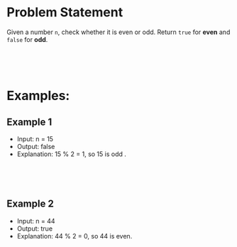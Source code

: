# Problem Statement

Given a number `n`, check whether it is even or odd. Return `true` for **even** and `false` for **odd**.

&nbsp;

&nbsp;

# Examples:

## Example 1

- Input: n = 15
- Output: false
- Explanation: 15 % 2 = 1, so 15 is odd .

&nbsp;

&nbsp;

## Example 2

- Input: n = 44
- Output: true
- Explanation: 44 % 2 = 0, so 44 is even.

&nbsp;

&nbsp;

&nbsp;

&nbsp;

&nbsp;

&nbsp;

&nbsp;

&nbsp;

&nbsp;

&nbsp;

&nbsp;
